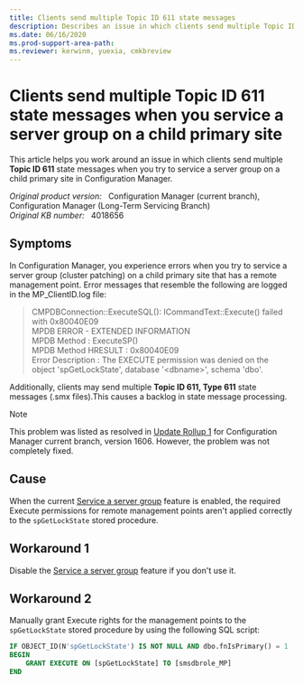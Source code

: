 ```yaml
---
title: Clients send multiple Topic ID 611 state messages
description: Describes an issue in which clients send multiple Topic ID 611 state messages when you try to service a server group on a child primary site. Provides a workaround.
ms.date: 06/16/2020
ms.prod-support-area-path: 
ms.reviewer: kerwinm, yuexia, cmkbreview
---
```

# Clients send multiple Topic ID 611 state messages when you service a server group on a child primary site

This article helps you work around an issue in which clients send multiple **Topic ID 611** state messages when you try to service a server group on a child primary site in Configuration Manager.

_Original product version:_ &nbsp; Configuration Manager (current branch), Configuration Manager (Long-Term Servicing Branch)  
_Original KB number:_ &nbsp; 4018656

## Symptoms

In Configuration Manager, you experience errors when you try to service a server group (cluster patching) on a child primary site that has a remote management point. Error messages that resemble the following are logged in the MP_ClientID.log file:

> CMPDBConnection::ExecuteSQL(): ICommandText::Execute() failed with 0x80040E09  
> MPDB ERROR - EXTENDED INFORMATION  
> MPDB Method : ExecuteSP()  
> MPDB Method HRESULT : 0x80040E09  
> Error Description : The EXECUTE permission was denied on the object 'spGetLockState', database '\<dbname>', schema 'dbo'.

Additionally, clients may send multiple **Topic ID 611, Type 611** state messages (.smx files).This causes a backlog in state message processing.

> [!NOTE]
> This problem was listed as resolved in [Update Rollup 1](https://support.microsoft.com/help/3186654) for Configuration Manager current branch, version 1606. However, the problem was not completely fixed.

## Cause

When the current [Service a server group](/mem/configmgr/sum/deploy-use/service-a-server-group) feature is enabled, the required Execute permissions for remote management points aren't applied correctly to the `spGetLockState` stored procedure.

## Workaround 1

Disable the [Service a server group](/mem/configmgr/sum/deploy-use/service-a-server-group) feature if you don't use it.

## Workaround 2

Manually grant Execute rights for the management points to the `spGetLockState` stored procedure by using the following SQL script:

```sql
IF OBJECT_ID(N'spGetLockState') IS NOT NULL AND dbo.fnIsPrimary() = 1
BEGIN
    GRANT EXECUTE ON [spGetLockState] TO [smsdbrole_MP]
END
```
